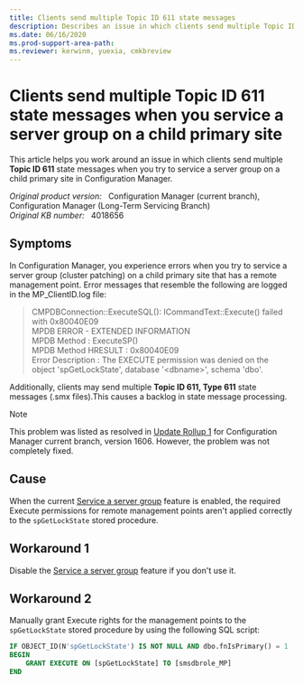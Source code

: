 ```yaml
---
title: Clients send multiple Topic ID 611 state messages
description: Describes an issue in which clients send multiple Topic ID 611 state messages when you try to service a server group on a child primary site. Provides a workaround.
ms.date: 06/16/2020
ms.prod-support-area-path: 
ms.reviewer: kerwinm, yuexia, cmkbreview
---
```

# Clients send multiple Topic ID 611 state messages when you service a server group on a child primary site

This article helps you work around an issue in which clients send multiple **Topic ID 611** state messages when you try to service a server group on a child primary site in Configuration Manager.

_Original product version:_ &nbsp; Configuration Manager (current branch), Configuration Manager (Long-Term Servicing Branch)  
_Original KB number:_ &nbsp; 4018656

## Symptoms

In Configuration Manager, you experience errors when you try to service a server group (cluster patching) on a child primary site that has a remote management point. Error messages that resemble the following are logged in the MP_ClientID.log file:

> CMPDBConnection::ExecuteSQL(): ICommandText::Execute() failed with 0x80040E09  
> MPDB ERROR - EXTENDED INFORMATION  
> MPDB Method : ExecuteSP()  
> MPDB Method HRESULT : 0x80040E09  
> Error Description : The EXECUTE permission was denied on the object 'spGetLockState', database '\<dbname>', schema 'dbo'.

Additionally, clients may send multiple **Topic ID 611, Type 611** state messages (.smx files).This causes a backlog in state message processing.

> [!NOTE]
> This problem was listed as resolved in [Update Rollup 1](https://support.microsoft.com/help/3186654) for Configuration Manager current branch, version 1606. However, the problem was not completely fixed.

## Cause

When the current [Service a server group](/mem/configmgr/sum/deploy-use/service-a-server-group) feature is enabled, the required Execute permissions for remote management points aren't applied correctly to the `spGetLockState` stored procedure.

## Workaround 1

Disable the [Service a server group](/mem/configmgr/sum/deploy-use/service-a-server-group) feature if you don't use it.

## Workaround 2

Manually grant Execute rights for the management points to the `spGetLockState` stored procedure by using the following SQL script:

```sql
IF OBJECT_ID(N'spGetLockState') IS NOT NULL AND dbo.fnIsPrimary() = 1
BEGIN
    GRANT EXECUTE ON [spGetLockState] TO [smsdbrole_MP]
END
```
